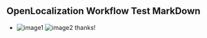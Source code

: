 ## OpenLocalization Workflow Test MarkDown
* ![image1](.\27aeffc1-cf85-4d0f-bf83-a57d9d644e9d.png)   ![image2](.\aae16238-af30-4735-9594-f8ebebb0c6ac.png) 
thanks!